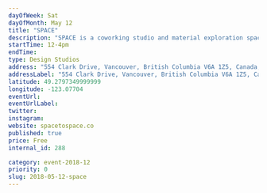 ```yaml
---
dayOfWeek: Sat
dayOfMonth: May 12
title: "SPACE"
description: "SPACE is a coworking studio and material exploration space in which members show up, evolve and contribute through their own personal practice. <br> <br> During your visit to SPACE you'll see a diversity of work from a variety of different artistic and design practices in the open studio environment. We hold SPACE for collisions between people and their ideas.<br> <br> Our feature displays we be highlighting examples of work that has emerged from this collaborative environment. <br> <br> SPACE has taken leadership by strategically designing a space in which design-minded people can grow, explore new ideas, take action and produce results. We're embedded within our community, and believe in the difference we can make in our city by a hyper-local network of human connections."
startTime: 12-4pm
endTime: 
type: Design Studios
address: "554 Clark Drive, Vancouver, British Columbia V6A 1Z5, Canada, Vancouver, BC, Canada"
addressLabel: "554 Clark Drive, Vancouver, British Columbia V6A 1Z5, Canada"
latitude: 49.2797349999999
longitude: -123.07704
eventUrl: 
eventUrlLabel: 
twitter: 
instagram: 
website: spacetospace.co
published: true
price: Free
internal_id: 288

category: event-2018-12
priority: 0
slug: 2018-05-12-space
---
```

